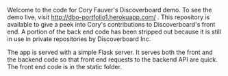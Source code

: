 Welcome to the code for Cory Fauver's Discoverboard demo. To see the demo live, visit http://dbo-portfolio1.herokuapp.com/ . This repository is available to give a peek into Cory's contributions to Discoverboard's front end. A portion of the back end code has been stripped out because it is still in use in private repositories by Discoverboard Inc. 

The app is served with a simple Flask server. It serves both the front and the backend code so that front end requests to the backend API are quick. The front end code is in the static folder. 